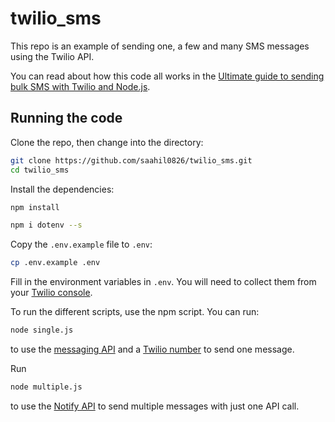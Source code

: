 # twilio_sms


This repo is an example of sending one, a few and many SMS messages using the Twilio API.

You can read about how this code all works in the [Ultimate guide to sending bulk SMS with Twilio and Node.js](https://www.twilio.com/blog/2017/12/send-bulk-sms-twilio-node-js.html).

## Running the code

Clone the repo, then change into the directory:

```bash
git clone https://github.com/saahil0826/twilio_sms.git
cd twilio_sms
```

Install the dependencies:

```bash
npm install
```

```bash
npm i dotenv --s
```

Copy the `.env.example` file to `.env`:

```bash
cp .env.example .env
```

Fill in the environment variables in `.env`. You will need to collect them from your [Twilio console](https://www.twilio.com/console).

To run the different scripts, use the npm script. You can run:

```bash
node single.js
```

to use the [messaging API](https://www.twilio.com/docs/api/messaging) and a [Twilio number](https://www.twilio.com/phone-numbers) to send one message.


Run

```bash
node multiple.js
```

to use the [Notify API](https://www.twilio.com/docs/api/notify) to send multiple messages with just one API call.
